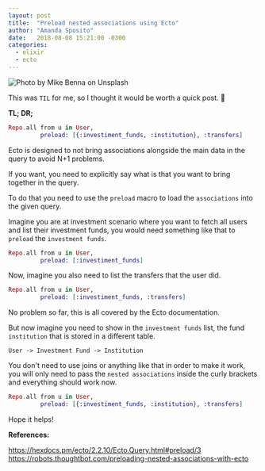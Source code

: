 ```yaml
---
layout: post
title:  "Preload nested associations using Ecto"
author: "Amanda Sposito"
date:   2018-08-08 15:21:00 -0300
categories:
  - elixir
  - ecto
---
```


![Photo by Mike Benna on Unsplash](/assets/images/ecto-preload-cover.jpg)

This was `TIL` for me, so I thought it would be worth a quick post. 🙂

**TL; DR;**

```elixir
Repo.all from u in User,
         preload: [{:investiment_funds, :institution}, :transfers]
```

Ecto is designed to not bring associations alongside the main data in the query to avoid N+1 problems.

If you want, you need to explicitly say what is that you want to bring together in the query.

To do that you need to use the `preload` macro to load the `associations` into the given query.

Imagine you are at investment scenario where you want to fetch all users and list their investment funds, you would need something like that to `preload` the `investment funds`.

```elixir
Repo.all from u in User,
         preload: [:investiment_funds]
```

Now, imagine you also need to list the transfers that the user did.

```elixir
Repo.all from u in User,
         preload: [:investiment_funds, :transfers]
```

No problem so far, this is all covered by the Ecto documentation.

But now imagine you need to show in the `investment funds` list, the fund `institution` that is stored in a different table.

`User -> Investment Fund -> Institution`

You don't need to use joins or anything like that in order to make it work, you will only need to pass the `nested associations` inside the curly brackets and everything should work now.

```elixir
Repo.all from u in User,
         preload: [{:investiment_funds, :institution}, :transfers]
```

Hope it helps!

**References:**

https://hexdocs.pm/ecto/2.2.10/Ecto.Query.html#preload/3
https://robots.thoughtbot.com/preloading-nested-associations-with-ecto
